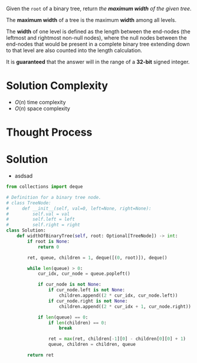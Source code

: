 Given the `root` of a binary tree, return _the **maximum width** of the given tree_.

The **maximum width** of a tree is the maximum **width** among all levels.

The **width** of one level is defined as the length between the end-nodes (the leftmost and rightmost non-null nodes), where the null nodes between the end-nodes that would be present in a complete binary tree extending down to that level are also counted into the length calculation.

It is **guaranteed** that the answer will in the range of a **32-bit** signed integer.
# Solution Complexity
- $O(n)$ time complexity
- $O(n)$ space complexity
# Thought Process
# Solution
- asdsad
```Python
from collections import deque

# Definition for a binary tree node.
# class TreeNode:
#     def __init__(self, val=0, left=None, right=None):
#         self.val = val
#         self.left = left
#         self.right = right
class Solution:
	def widthOfBinaryTree(self, root: Optional[TreeNode]) -> int:
		if root is None:
			return 0

		ret, queue, children = 1, deque([(0, root)]), deque()

		while len(queue) > 0:
			cur_idx, cur_node = queue.popleft()

			if cur_node is not None:
				if cur_node.left is not None:
					children.append((2 * cur_idx, cur_node.left))
				if cur_node.right is not None:
					children.append((2 * cur_idx + 1, cur_node.right))

			if len(queue) == 0:
				if len(children) == 0:
					break

				ret = max(ret, children[-1][0] - children[0][0] + 1)
				queue, children = children, queue

		return ret
```
